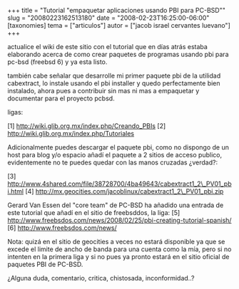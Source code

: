 +++
title = "Tutorial &quot;empaquetar aplicaciones usando PBI para PC-BSD&quot;"
slug = "20080223162513180"
date = "2008-02-23T16:25:00-06:00"
[taxonomies]
tema = ["articulos"]
autor = ["jacob israel cervantes luevano"]
+++

actualice el wiki de este sitio con el tutorial que en días atrás estaba
elaborando acerca de como crear paquetes de programas usando pbi para
pc-bsd (freebsd 6) y ya esta listo.

también cabe señalar que desarrolle mi primer paquete pbi de la utilidad
cabextract, lo instale usando el pbi installer y quedo perfectamente
bien instalado, ahora pues a contribuir sin mas ni mas a empaquetar y
documentar para el proyecto pcbsd.

ligas:

\[1\]
<a href="http://wiki.glib.org.mx/index.php/Creando_PBIs">http://wiki.glib.org.mx/index.php/Creando_PBIs</a>
\[2\]
<a href="http://wiki.glib.org.mx/index.php/Tutoriales">http://wiki.glib.org.mx/index.php/Tutoriales</a>

Adicionalmente puedes descargar el paquete pbi, como no dispongo de un
host para blog y/o espacio añadí el paquete a 2 sitios de acceso
publico, evidentemente no te puedes quedar con las manos cruzadas
¿verdad?:

\[3\]
<a href="http://www.4shared.com/file/38728700/4ba49643/cabextract1_2_PV01_pbi.html">http://www.4shared.com/file/38728700/4ba49643/cabextract1_2\_PV01_pbi.html</a>
\[4\]
<a href="http://mx.geocities.com/jacoblinux/cabextract1_2_PV01_pbi.zip">http://mx.geocities.com/jacoblinux/cabextract1_2\_PV01_pbi.zip</a>

Gerard Van Essen del "core team" de PC-BSD ha añadido una entrada de
este tutorial que añadí en el sitio de freebsddos, la liga: \[5\]
<a href="http://www.freebsdos.com/news/2008/02/25/pbi-creating-tutorial-spanish/">http://www.freebsdos.com/news/2008/02/25/pbi-creating-tutorial-spanish/</a>
\[6\]
<a href="http://www.freebsdos.com/news/">http://www.freebsdos.com/news/</a>

Nota: quizá en el sitio de geocities a veces no estará disponible ya que
se excede el limite de ancho de banda para una cuenta como la mía, pero
si no intenten en la primera liga y si no pues ya pronto estará en el
sitio oficial de paquetes PBI de PC-BSD.

¿Alguna duda, comentario, critica, chistosada, inconformidad..?

